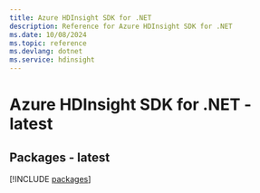 ```yaml
---
title: Azure HDInsight SDK for .NET
description: Reference for Azure HDInsight SDK for .NET
ms.date: 10/08/2024
ms.topic: reference
ms.devlang: dotnet
ms.service: hdinsight
---
```

# Azure HDInsight SDK for .NET - latest
## Packages - latest
[!INCLUDE [packages](hdinsight-index.md)]